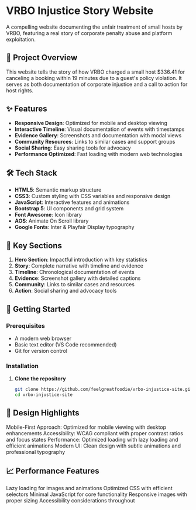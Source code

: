 # VRBO Injustice Story Website

A compelling website documenting the unfair treatment of small hosts by VRBO, featuring a real story of corporate penalty abuse and platform exploitation.

## 🎯 Project Overview

This website tells the story of how VRBO charged a small host $336.41 for canceling a booking within 19 minutes due to a guest's policy violation. It serves as both documentation of corporate injustice and a call to action for host rights.

## ✨ Features

- **Responsive Design**: Optimized for mobile and desktop viewing
- **Interactive Timeline**: Visual documentation of events with timestamps
- **Evidence Gallery**: Screenshots and documentation with modal views
- **Community Resources**: Links to similar cases and support groups
- **Social Sharing**: Easy sharing tools for advocacy
- **Performance Optimized**: Fast loading with modern web technologies

## 🛠️ Tech Stack

- **HTML5**: Semantic markup structure
- **CSS3**: Custom styling with CSS variables and responsive design
- **JavaScript**: Interactive features and animations
- **Bootstrap 5**: UI components and grid system
- **Font Awesome**: Icon library
- **AOS**: Animate On Scroll library
- **Google Fonts**: Inter & Playfair Display typography

## 📱 Key Sections

1. **Hero Section**: Impactful introduction with key statistics
2. **Story**: Complete narrative with timeline and evidence
3. **Timeline**: Chronological documentation of events
4. **Evidence**: Screenshot gallery with detailed captions
5. **Community**: Links to similar cases and resources
6. **Action**: Social sharing and advocacy tools

## 🚀 Getting Started

### Prerequisites

- A modern web browser
- Basic text editor (VS Code recommended)
- Git for version control

### Installation

1. **Clone the repository**
   ```bash
   git clone https://github.com/feelgreatfoodie/vrbo-injustice-site.git
   cd vrbo-injustice-site
   ```

## 🎨 Design Highlights

Mobile-First Approach: Optimized for mobile viewing with desktop enhancements
Accessibility: WCAG compliant with proper contrast ratios and focus states
Performance: Optimized loading with lazy loading and efficient animations
Modern UI: Clean design with subtle animations and professional typography

## 📈 Performance Features

Lazy loading for images and animations
Optimized CSS with efficient selectors
Minimal JavaScript for core functionality
Responsive images with proper sizing
Accessibility considerations throughout
